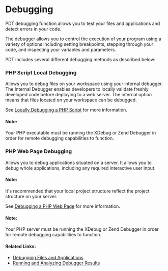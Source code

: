 # Debugging

<!--context:debugging_concept-->

PDT debugging function allows you to test your files and applications and detect errors in your code.

The debugger allows you to control the execution of your program using a variety of options including setting breakpoints, stepping through your code, and inspecting your variables and parameters.

PDT includes several different debugging methods as described below:

### PHP Script Local Debugging

Allows you to debug files on your workspace using your internal debugger.  The Internal Debugger enables developers to locally validate freshly developed code before deploying to a web server. The internal option means that files located on your workspace can be debugged.

See [Locally Debugging a PHP Script](../024-tasks/152-debugging/024-locally_debugging_a_php_script.md) for more information.

<!--note-start-->

#### Note:

Your PHP executable must be running the XDebug or Zend Debugger in order for remote debugging  capabilities to function.

<!--note-end-->

### PHP Web Page Debugging

Allows you to debug applications situated on a server. It allows you to debug whole applications, including any required interactive user input.

<!--note-start-->

#### Note:

It's recommended that your local project structure reflect the project structure on your server.

See [Debugging a PHP Web Page](../024-tasks/152-debugging/032-debugging_a_php_web_page.md)  for more information.

<!--note-end-->

<!--note-start-->

#### Note:

Your PHP server must be running the XDebug or Zend Debugger in order for remote debugging  capabilities to function.

<!--note-end-->

<!--links-start-->

#### Related Links:

 * [Debugging Files and Applications](../024-tasks/152-debugging/000-index.md)
 * [Running and Analyzing Debugger Results](../024-tasks/152-debugging/040-analyzing_debugger_results.md)

<!--links-end-->
